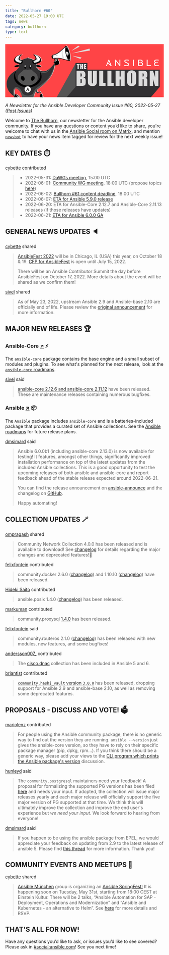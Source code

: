 ```yaml
---
title: "Bullhorn #60"
date: 2022-05-27 19:00 UTC
tags: news
category: bullhorn
type: text
---
```


![Ansible Bullhorn banner](/images/bullhorn-banner-mango.png)

*A Newsletter for the Ansible Developer Community*
*Issue #60, 2022-05-27 ([Past Issues](https://us19.campaign-archive.com/home/?u=56d874e027110e35dea0e03c1&id=d6635f5420))*

Welcome to [The Bullhorn](https://github.com/ansible/community/wiki/News#the-bullhorn), our newsletter for the Ansible developer community. If you have any questions or content you’d like to share, you're welcome to chat with us in the [Ansible Social room on Matrix](https://matrix.to/#/#social:ansible.com), and mention [`newsbot`](https://matrix.to/#/@newsbot:ansible.im) to have your news item tagged for review for the next weekly issue!

<!-- TEASER_END -->

## KEY DATES ⏱️

[cybette](https://matrix.to/#/@cybette:ansible.im) contributed

> * 2022-05-31: [DaWGs meeting](https://github.com/ansible/community/issues/643), 15:00 UTC
> * 2022-06-01: [Community WG meeting](https://github.com/ansible/community/issues/645), 18:00 UTC (propose topics [here](https://github.com/ansible-community/community-topics/issues))
> * 2022-06-02: [Bullhorn #61 content deadline](https://github.com/ansible/community/wiki/News#the-bullhorn), 18:00 UTC
> * 2022-06-07: [ETA for Ansible 5.9.0 release](https://docs.ansible.com/ansible/devel/roadmap/COLLECTIONS_5.html)
> * 2022-06-20: ETA for Ansible-Core 2.12.7 and Ansible-Core 2.11.13 releases (if those releases have updates)
> * 2022-06-21: [ETA for Ansible 6.0.0 GA](https://docs.ansible.com/ansible/devel/roadmap/COLLECTIONS_6.html)

## GENERAL NEWS UPDATES 🔈️

[cybette](https://matrix.to/#/@cybette:ansible.im) shared

> [AnsibleFest 2022](https://www.ansible.com/ansiblefest) will be in Chicago, IL (USA) this year, on October 18 & 19. [CFP for AnsibleFest](https://reg.experiences.redhat.com/flow/redhat/rhaf22/cfp/login) is open until July 15, 2022.
> 
> There will be an Ansible Contributor Summit the day before AnsibleFest on October 17, 2022. More details about the event will be shared as we confirm them!

[sivel](https://github.com/sivel) shared

> As of May 23, 2022, upstream Ansible 2.9 and Ansible-base 2.10 are officially end of life. Please review the [original announcement](https://groups.google.com/g/ansible-announce/c/kegIH5_okmg/) for more information.

## MAJOR NEW RELEASES 🏆️

### Ansible-Core [↗](https://github.com/ansible/ansible) ⚡️

The `ansible-core` package contains the base engine and a small subset of modules and plugins. To see what's planned for the next release, look at the [`ansible-core` roadmaps](https://docs.ansible.com/ansible-core/devel/roadmap/ansible_core_roadmap_index.html).

[sivel](https://github.com/sivel) said

> [ansible-core 2.12.6 and ansible-core 2.11.12](https://groups.google.com/g/ansible-devel/c/qJLT-ekilPY) have been released. These are maintenance releases containing numerous bugfixes.

### Ansible [↗](https://github.com/ansible-collections) 📦️

The `Ansible` package includes `ansible-core` and is a batteries-included package that provides a curated set of Ansible collections. See the [Ansible roadmaps](https://docs.ansible.com/ansible/devel/roadmap/ansible_roadmap_index.html) for future release plans.

[dmsimard](https://matrix.to/#/@dmsimard:matrix.org) said

> Ansible 6.0.0b1 (including ansible-core 2.13.0) is now available for testing! It features, amongst other things, significantly improved installation performance on top of the latest updates from the included Ansible collections. This is a good opportunity to test the upcoming releases of both ansible and ansible-core and report feedback ahead of the stable release expected around 2022-06-21.
> 
> You can find the release announcement on [ansible-announce](https://groups.google.com/g/ansible-announce/c/r8JuHKaFZxw) and the changelog on [GitHub](https://github.com/ansible-community/ansible-build-data/blob/main/6/CHANGELOG-v6.rst).
> 
> Happy automating!

## COLLECTION UPDATES 🪄

[ompragash](https://matrix.to/#/@ompragash:ansible.im) shared

> Community Network Collection 4.0.0 has been released and is available to download!  See [changelog](https://github.com/ansible-collections/community.network/blob/stable-4/CHANGELOG.rst) for details regarding the major changes and deprecated features!🎉

[felixfontein](https://matrix.to/#/@felixfontein:libera.chat) contributed

> community.docker 2.6.0 ([changelog](https://github.com/ansible-collections/community.docker/blob/main/CHANGELOG.rst#v2-6-0)) and 1.10.10 ([changelog](https://github.com/ansible-collections/community.docker/blob/stable-1/CHANGELOG.rst#v1-10-10)) have been released.

[Hideki Saito](https://matrix.to/#/@saito-hideki:matrix.org) contributed

> ansible.posix 1.4.0 ([changelog](https://github.com/ansible-collections/ansible.posix/blob/1.4.0/CHANGELOG.rst#v1-4-0)) has been released.

[markuman](https://matrix.to/#/@markuman:matrix.org) contributed

> community.proxysql [1.4.0](https://github.com/ansible-collections/community.proxysql/releases/tag/1.4.0) has been released.

[felixfontein](https://matrix.to/#/@felixfontein:libera.chat) said

> community.routeros 2.1.0 ([changelog](https://github.com/ansible-collections/community.routeros/blob/main/CHANGELOG.rst#v2-1-0)) has been released with new modules, new features, and some bugfixes!

[andersson007_](https://matrix.to/#/@andersson007_:matrix.org) contributed

> The [cisco.dnac](https://galaxy.ansible.com/cisco/dnac) collection has been included in Ansible 5 and 6.

[briantist](https://matrix.to/#/@briantist:libera.chat) contributed

> [`community.hashi_vault` version `3.0.0`](https://github.com/ansible-collections/community.hashi_vault/releases/tag/3.0.0) has been released, dropping support for Ansible 2.9 and ansible-base 2.10, as well as removing some deprecated features.

## PROPOSALS - DISCUSS AND VOTE! 🗳️

[mariolenz](https://matrix.to/#/@mariolenz:matrix.org) contributed

> For people using the Ansible community package, there is no generic way to find out the version they are running. `ansible --version` just gives the ansible-core version, so they have to rely on their specific package manager (pip, dpkg, rpm...). If you think there should be a generic way, please add your views to the [CLI program which prints the Ansible package's version](https://github.com/ansible-community/community-topics/issues/89) discussion.

[hunleyd](https://matrix.to/#/@hunleyd:matrix.org) said

> The `community.postgresql` maintainers need your feedback! A proposal for formalizing the supported PG versions has been filed [here](https://github.com/ansible-collections/community.postgresql/issues/276) and needs your input. If adopted, the collection will issue major releases yearly and each major release will officially support the five major version of PG supported at that time. We think this will ultimately improve the collection and improve the end user's experience but *we need your input*. We look forward to hearing from everyone!

[dmsimard](https://matrix.to/#/@dmsimard:matrix.org) said

> If you happen to be using the ansible package from EPEL, we would appreciate your feedback on updating from 2.9 to the latest release of ansible 5. Please find [this thread](https://lists.fedoraproject.org/archives/list/epel-devel@lists.fedoraproject.org/thread/7RATG567ZHEY2TPJILDUNEKC23P25CZB/) for more information. Thank you!

## COMMUNITY EVENTS AND MEETUPS 📅

[cybette](https://matrix.to/#/@cybette:ansible.im) shared

> [Ansible München](https://www.meetup.com/Ansible-Munchen/) group is organizing an [Ansible SpringFest!](https://www.meetup.com/Ansible-Munchen/events/284695940/) It is happening soon on Tuesday, May 31st, starting from 18:00 CEST at Einstein Kultur. There will be 2 talks, “Ansible Automation for SAP - Deployment, Operations and Modernization” and “Ansible and Kubernetes - an alternative to Helm”. See [here](https://www.meetup.com/Ansible-Munchen/events/284695940/) for more details and RSVP.

## THAT'S ALL FOR NOW!

Have any questions you’d like to ask, or issues you’d like to see covered? Please ask in [#social:ansible.com](https://matrix.to/#/#social:ansible.com)! See you next time!
